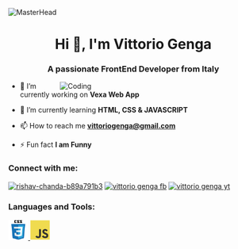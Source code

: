 ![MasterHead](https://img.freepik.com/premium-photo/meditating-monk-rock-nature-banner_155027-4915.jpg)

<h1 align="center">Hi 👋, I'm Vittorio Genga</h1>
<h3 align="center">A passionate FrontEnd Developer from Italy</h3>
<img align="right" alt="Coding" width="400" src="https://th.bing.com/th/id/OIG.4bsugYiMaPKKM.QVZvq.?pid=ImgGn&w=1024&h=1024&rs=1">



- 🔭 I’m currently working on **Vexa Web App**

- 🌱 I’m currently learning **HTML, CSS & JAVASCRIPT**

- 📫 How to reach me **vittoriogenga@gmail.com**

- ⚡ Fun fact **I am Funny**

<h3 align="left">Connect with me:</h3>
<p align="left">
<a href="https://linkedin.com/in/vittorio-genga" target="blank"><img align="center" src="https://raw.githubusercontent.com/rahuldkjain/github-profile-readme-generator/master/src/images/icons/Social/linked-in-alt.svg" alt="rishav-chanda-b89a791b3" height="30" width="40" /></a>
<a href="https://www.facebook.com/vittorio.genga" target="blank"><img align="center" src="https://raw.githubusercontent.com/rahuldkjain/github-profile-readme-generator/master/src/images/icons/Social/facebook.svg" alt="vittorio genga fb" height="30" width="40" /></a>
<a href="https://www.youtube.com/channel/UCa5_qmj2wR0cdAcSWVbcPog" target="blank"><img align="center" src="https://raw.githubusercontent.com/rahuldkjain/github-profile-readme-generator/master/src/images/icons/Social/youtube.svg" alt="vittorio genga yt" height="30" width="40" /></a>
</p>

<h3 align="left">Languages and Tools:</h3>
<p align="left"> <a href="https://aws.amazon.com/amplify/" target="_blank" rel="noreferrer"> <a href="https://www.w3schools.com/css/" target="_blank" rel="noreferrer"> <img src="https://raw.githubusercontent.com/devicons/devicon/master/icons/css3/css3-original-wordmark.svg" alt="css3" width="40" height="40"/> </a> <a href="https://developer.mozilla.org/en-US/docs/Web/JavaScript" target="_blank" rel="noreferrer"> <img src="https://raw.githubusercontent.com/devicons/devicon/master/icons/javascript/javascript-original.svg" alt="javascript" width="40" height="40"/>
  <!-- 
 <a href="https://reactjs.org/" target="_blank" rel="noreferrer"> <img src="https://raw.githubusercontent.com/devicons/devicon/master/icons/react/react-original-wordmark.svg" alt="react" width="40" height="40"/> </a> <a href="https://reactnative.dev/" target="_blank" rel="noreferrer"> <img src="https://reactnative.dev/img/header_logo.svg" alt="reactnative" width="40" height="40"/> </a> -->
</p>
  
<!-- 
 [![Sarthak's GitHub activity graph](https://activity-graph.herokuapp.com/graph?username=rishavchanda&&theme=xcode)](https://github.com/rishavchanda)
  <p><img align="left" src="https://github-readme-stats.vercel.app/api/top-langs?username=rishavchanda&show_icons=true&locale=en&layout=compact&theme=tokyonight" alt="rishavchanda" /></p>
 
 <p>&nbsp;<img align="center" src="https://github-readme-stats.vercel.app/api?username=rishavchanda&show_icons=true&locale=en&theme=tokyonight" alt="rishavchanda" /></p>
 
 <p><img align="center" src="https://github-readme-streak-stats.herokuapp.com/?user=rishavchanda&&theme=tokyonight" alt="rishavchanda" /></p> -->
